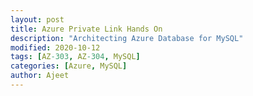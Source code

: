 ```yaml
---
layout: post
title: Azure Private Link Hands On
description: "Architecting Azure Database for MySQL"
modified: 2020-10-12
tags: [AZ-303, AZ-304, MySQL]
categories: [Azure, MySQL]
author: Ajeet
---
```

